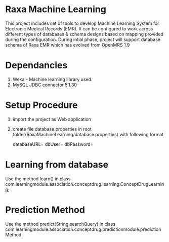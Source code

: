 Raxa Machine Learning
===================

This project includes set of tools to develop Machine Learning System for Electronic Medical Records (EMR). It can be configured to work across different types of databases & schema designs based on mapping provided during the configuration. During intial phase, project will support database schema of Raxa EMR which has evolved from OpenMRS 1.9


Dependancies
====================

1) Weka - Machine learning library used.
2) MySQL JDBC connector 5.1.30


Setup Procedure
====================

1) import the project as Web application
2) create file database.properties in root folder(RaxaMachineLearning/database.properties) with following format

	databaseURL=<database URL>
	dbUser=<database username>
	dbPassword=<database password>

Learning from database
===================

Use the method learn() in class com.learningmodule.association.conceptdrug.learning.ConceptDrugLearning;


Prediction Method
===================

Use the method predict(String searchQuery) in class com.learningmodule.association.conceptdrug.predictionmodule.predictionMethod
